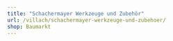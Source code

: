 ```yaml
---
title: "Schachermayer Werkzeuge und Zubehör"
url: /villach/schachermayer-werkzeuge-und-zubehoer/
shop: Baumarkt
---
```

